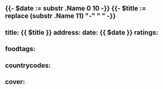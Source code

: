{{- $date := substr .Name 0 10 -}}
{{- $title := replace (substr .Name 11) "-" " " -}}
---
title: {{ $title }}
address:
date: {{ $date }}
ratings:
- 
foodtags:
-
countrycodes:
- 
cover: 
---